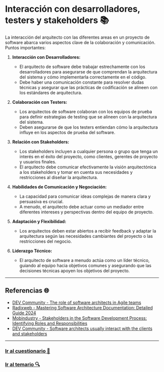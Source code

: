 # Interacción con desarrolladores, testers y stakeholders 📚

La interacción del arquitecto con las diferentes areas en un proyecto de software abarca varios aspectos clave de la colaboración y comunicación. Puntos importantes:

1. **Interacción con Desarrolladores:**
   - El arquitecto de software debe trabajar estrechamente con los desarrolladores para asegurarse de que comprendan la arquitectura del sistema y cómo implementarla correctamente en el código.
   - Debe haber una comunicación constante para resolver dudas técnicas y asegurar que las prácticas de codificación se alineen con los estándares de arquitectura.

2. **Colaboración con Testers:**
   - Los arquitectos de software colaboran con los equipos de prueba para definir estrategias de testing que se alineen con la arquitectura del sistema.
   - Deben asegurarse de que los testers entiendan cómo la arquitectura influye en los aspectos de prueba del software.

3. **Relación con Stakeholders:**
   - Los stakeholders incluyen a cualquier persona o grupo que tenga un interés en el éxito del proyecto, como clientes, gerentes de proyecto y usuarios finales.
   - El arquitecto debe comunicar efectivamente la visión arquitectónica a los stakeholders y tomar en cuenta sus necesidades y restricciones al diseñar la arquitectura.

4. **Habilidades de Comunicación y Negociación:**
   - La capacidad para comunicar ideas complejas de manera clara y persuasiva es crucial.
   - A menudo, el arquitecto debe actuar como un mediador entre diferentes intereses y perspectivas dentro del equipo de proyecto.

5. **Adaptación y Flexibilidad:**
   - Los arquitectos deben estar abiertos a recibir feedback y adaptar la arquitectura según las necesidades cambiantes del proyecto o las restricciones del negocio.

6. **Liderazgo Técnico:**
   - El arquitecto de software a menudo actúa como un líder técnico, guiando al equipo hacia objetivos comunes y asegurando que las decisiones técnicas apoyen los objetivos del proyecto.

---

## Referencias 🌐

- [DEV Community - The role of software architects in Agile teams](https://dev.to)
- [Radixweb - Mastering Software Architecture Documentation: Detailed Guide 2024](https://radixweb.com/blog/software-architecture-documentation-guide)
- [Mobindustry - Stakeholders in the Software Development Process: Identifying Roles and Responsibilities](https://www.mobindustry.net)
- [DEV Community - Software architects usually interact with the clients and stakeholders](https://dev.to)

---

### [Ir al cuestionario 📝](../../cuestionario/01-introduccion/interaccion.md)

### [Ir al temario 🔍](../../readme.md)